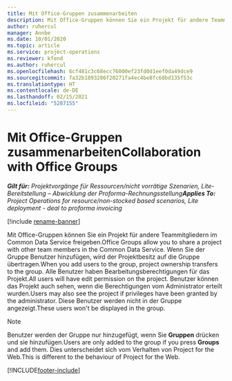 ```yaml
---
title: Mit Office-Gruppen zusammenarbeiten
description: Mit Office-Gruppen können Sie ein Projekt für andere Teammitgliedern in Common Data Service freigeben.
author: ruhercul
manager: Annbe
ms.date: 10/01/2020
ms.topic: article
ms.service: project-operations
ms.reviewer: kfend
ms.author: ruhercul
ms.openlocfilehash: 6cf481c3c68ecc76000ef23fd0d1eef0da49dce9
ms.sourcegitcommit: fa32b1893286f20271fa4ec4be8fc68bd135f53c
ms.translationtype: HT
ms.contentlocale: de-DE
ms.lasthandoff: 02/15/2021
ms.locfileid: "5287155"
---
```

# <a name="collaboration-with-office-groups"></a><span data-ttu-id="f70a0-103">Mit Office-Gruppen zusammenarbeiten</span><span class="sxs-lookup"><span data-stu-id="f70a0-103">Collaboration with Office Groups</span></span>

<span data-ttu-id="f70a0-104">_**Gilt für:** Projektvorgänge für Ressourcen/nicht vorrätige Szenarien, Lite-Bereitstellung – Abwicklung der Proforma-Rechnungsstellung_</span><span class="sxs-lookup"><span data-stu-id="f70a0-104">_**Applies To:** Project Operations for resource/non-stocked based scenarios, Lite deployment - deal to proforma invoicing_</span></span>

[!include [rename-banner](~/includes/cc-data-platform-banner.md)]

<span data-ttu-id="f70a0-105">Mit Office-Gruppen können Sie ein Projekt für andere Teammitgliedern im Common Data Service freigeben.</span><span class="sxs-lookup"><span data-stu-id="f70a0-105">Office Groups allow you to share a project with other team members in the Common Data Service.</span></span> <span data-ttu-id="f70a0-106">Wenn Sie der Gruppe Benutzer hinzufügen, wird der Projektbesitz auf die Gruppe übertragen.</span><span class="sxs-lookup"><span data-stu-id="f70a0-106">When you add users to the group, project ownership transfers to the group.</span></span> <span data-ttu-id="f70a0-107">Alle Benutzer haben Bearbeitungsberechtigungen für das Projekt.</span><span class="sxs-lookup"><span data-stu-id="f70a0-107">All users will have edit permission on the project.</span></span> <span data-ttu-id="f70a0-108">Benutzer können das Projekt auch sehen, wenn die Berechtigungen vom Administrator erteilt wurden.</span><span class="sxs-lookup"><span data-stu-id="f70a0-108">Users may also see the project if privileges have been granted by the administrator.</span></span> <span data-ttu-id="f70a0-109">Diese Benutzer werden nicht in der Gruppe angezeigt.</span><span class="sxs-lookup"><span data-stu-id="f70a0-109">These users won't be displayed in the group.</span></span>

> [!NOTE] 
> <span data-ttu-id="f70a0-110">Benutzer werden der Gruppe nur hinzugefügt, wenn Sie **Gruppen** drücken und sie hinzufügen.</span><span class="sxs-lookup"><span data-stu-id="f70a0-110">Users are only added to the group if you press **Groups** and add them.</span></span> <span data-ttu-id="f70a0-111">Dies unterscheidet sich vom Verhalten von Project for the Web.</span><span class="sxs-lookup"><span data-stu-id="f70a0-111">This is different to the behaviour of Project for the Web.</span></span> 



[!INCLUDE[footer-include](../includes/footer-banner.md)]